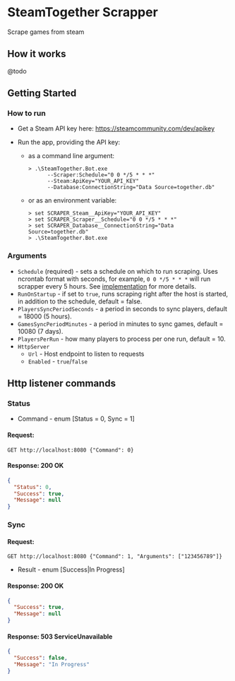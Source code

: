 # SteamTogether Scrapper

Scrape games from steam

## How it works

@todo

## Getting Started

### How to run

- Get a Steam API key here: <https://steamcommunity.com/dev/apikey>
- Run the app, providing the API key:

  - as a command line argument:

    ```shell
    > .\SteamTogether.Bot.exe
          --Scraper:Schedule="0 0 */5 * * *"
          --Steam:ApiKey="YOUR_API_KEY"
          --Database:ConnectionString="Data Source=together.db"
    ```

  - or as an environment variable:

    ```shell
    > set SCRAPER_Steam__ApiKey="YOUR_API_KEY"
    > set SCRAPER_Scraper__Schedule="0 0 */5 * * *"
    > set SCRAPER_Database__ConnectionString="Data Source=together.db"
    > .\SteamTogether.Bot.exe
    ```

### Arguments

- `Schedule` (required) - sets a schedule on which to run scraping.
  Uses ncrontab format with seconds, for example, `0 0 */5 * * *` will run scrapper every 5 hours.
  See [implementation](https://github.com/atifaziz/NCrontab#ncrontab-crontab-for-net) for more details.
- `RunOnStartup` - if set to `true`, runs scraping right after the host is started, in addition to the schedule, default = false.
- `PlayersSyncPeriodSeconds` - a period in seconds to sync players, default = 18000 (5 hours).
- `GamesSyncPeriodMinutes` - a period in minutes to sync games, default = 10080 (7 days).
- `PlayersPerRun` - how many players to process per one run, default = 10.
- `HttpServer`
  - `Url` - Host endpoint to listen to requests
  - `Enabled` - `true`/`false`

## Http listener commands

### Status

* Command - enum [Status = 0, Sync = 1]

#### Request: 
```http request
GET http://localhost:8080 {"Command": 0}
```

#### Response: 200 OK 
```json
{
  "Status": 0,
  "Success": true,
  "Message": null
}
```

### Sync

#### Request:
```http request
GET http://localhost:8080 {"Command": 1, "Arguments": ["123456789"]}
```
* Result - enum [Success|In Progress]

#### Response: 200 OK
```json
{
  "Success": true,
  "Message": null
}
```

#### Response: 503 ServiceUnavailable
```json
{
  "Success": false,
  "Message": "In Progress"
}
```